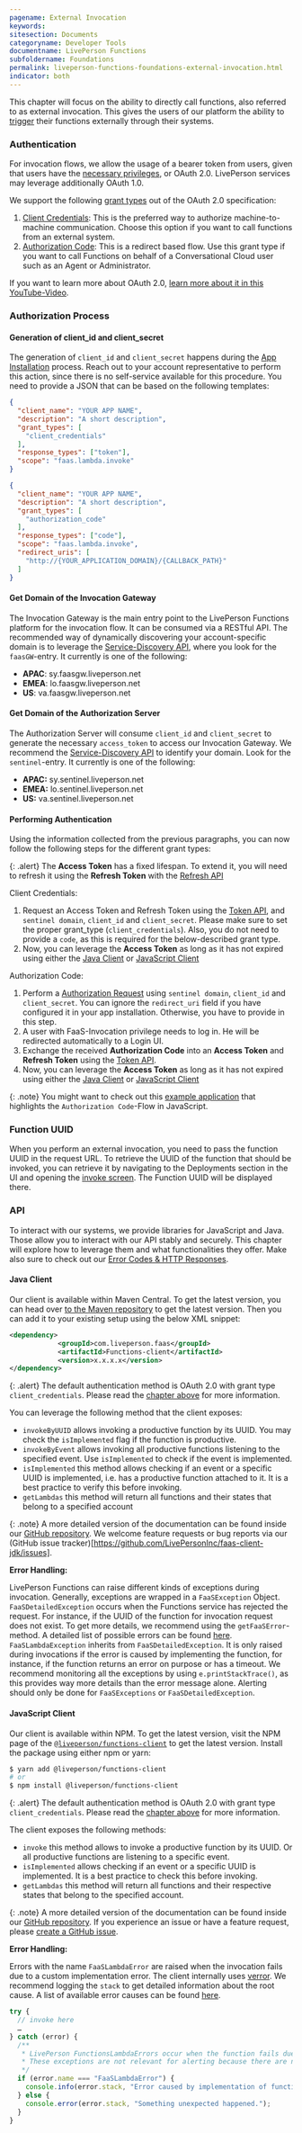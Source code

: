```yaml
---
pagename: External Invocation
keywords:
sitesection: Documents
categoryname: Developer Tools
documentname: LivePerson Functions
subfoldername: Foundations
permalink: liveperson-functions-foundations-external-invocation.html
indicator: both
---
```


This chapter will focus on the ability to directly call functions, also referred to as external invocation. This gives the users of our platform the ability to [trigger](liveperson-functions-foundations-concepts.html#triggers) their functions externally through their systems.

### Authentication

For invocation flows, we allow the usage of a bearer token from users, given that users have the [necessary privileges](liveperson-functions-permission-system.html), or OAuth 2.0. LivePerson services may leverage additionally OAuth 1.0.

We support the following [grant types](https://oauth.net/2/grant-types/) out of the OAuth 2.0 specification:

1. [Client Credentials](https://oauth.net/2/grant-types/client-credentials/): This is the preferred way to authorize machine-to-machine communication. Choose this option if you want to call functions from an external system.
2. [Authorization Code](https://oauth.net/2/grant-types/authorization-code/): This is a redirect based flow. Use this grant type if you want to call Functions on behalf of a Conversational Cloud user such as an Agent or Administrator.

If you want to learn more about OAuth 2.0, [learn more about it in this YouTube-Video](https://www.youtube.com/watch?v=CPbvxxslDTU).
### Authorization Process

#### Generation of client_id and client_secret

The generation of `client_id` and `client_secret` happens during the [App Installation](conversational-cloud-applications-installing-conversational-cloud-applications.html) process. Reach out to your account representative to perform this action, since there is no self-service available for this procedure. You need to provide a JSON that can be based on the following templates:

```json
{
  "client_name": "YOUR APP NAME",
  "description": "A short description",
  "grant_types": [
    "client_credentials"
  ],
  "response_types": ["token"],
  "scope": "faas.lambda.invoke"
}
```

```json
{
  "client_name": "YOUR APP NAME",
  "description": "A short description",
  "grant_types": [
    "authorization_code"
  ],
  "response_types": ["code"],
  "scope": "faas.lambda.invoke",
  "redirect_uris": [
    "http://{YOUR_APPLICATION_DOMAIN}/{CALLBACK_PATH}"
  ]
}
```

#### Get Domain of the Invocation Gateway

The Invocation Gateway is the main entry point to the LivePerson Functions platform for the invocation flow. It can be consumed via a RESTful API. The recommended way of dynamically discovering your account-specific domain is to leverage the [Service-Discovery API](domain-api.html), where you look for the `faasGW`-entry. It currently is one of the following:

* **APAC**: sy.faasgw.liveperson.net
* **EMEA**: lo.faasgw.liveperson.net
* **US**:   va.faasgw.liveperson.net

#### Get Domain of the Authorization Server

The Authorization Server will consume `client_id` and `client_secret` to generate the necessary `access_token` to access our Invocation Gateway. We recommend the [Service-Discovery API](domain-api.html) to identify your domain. Look for the `sentinel`-entry. It currently is one of the following:

* **APAC:** sy.sentinel.liveperson.net
* **EMEA:** lo.sentinel.liveperson.net
* **US:**   va.sentinel.liveperson.net

#### Performing Authentication

Using the information collected from the previous paragraphs, you can now follow the following steps for the different grant types:

{: .alert}
The **Access Token** has a fixed lifespan. To extend it, you will need to refresh it using the **Refresh Token** with the [Refresh API](authorizing-conversational-cloud-applications-methods-refresh-request.html)

Client Credentials:

1. Request an Access Token and Refresh Token using the [Token API](authorizing-conversational-cloud-applications-methods-token-request.html), and `sentinel domain`, `client_id` and `client_secret`. Please make sure to set the proper grant_type (`client_credentials`). Also, you do not need to provide a `code`, as this is required for the below-described grant type.
2. Now, you can leverage the **Access Token** as long as it has not expired using either the [Java Client](#java-client) or [JavaScript Client](#javascript-client)

Authorization Code:

1. Perform a [Authorization Request](authorizing-conversational-cloud-applications-methods-authorization-request.html) using `sentinel domain`, `client_id` and `client_secret`. You can ignore the `redirect_uri` field if you have configured it in your app installation. Otherwise, you have to provide in this step.
2. A user with FaaS-Invocation privilege needs to log in. He will be redirected automatically to a Login UI.
3. Exchange the received **Authorization Code** into an **Access Token** and **Refresh Token** using the [Token API](authorizing-conversational-cloud-applications-methods-token-request.html).
4. Now, you can leverage the **Access Token** as long as it has not expired using either the [Java Client](#java-client) or [JavaScript Client](#javascript-client)

{: .note}
You might want to check out this [example application](authorizing-conversational-cloud-applications-samples-application-login-sample-app.html) that highlights the `Authorization Code`-Flow in JavaScript.

### Function UUID

When you perform an external invocation, you need to pass the function UUID in the request URL. To retrieve the UUID of the function that should be invoked, you can retrieve it by navigating to the Deployments section in the UI and opening the [invoke screen](liveperson-functions-getting-started-development-deep-dive-ui.html#testing-your-function). The Function UUID will be displayed there.

### API

To interact with our systems, we provide libraries for JavaScript and Java. Those allow you to interact with our API stably and securely. This chapter will explore how to leverage them and what functionalities they offer. Make also sure to check out our [Error Codes & HTTP Responses](liveperson-functions-foundations-error-codes.html).

#### Java Client

Our client is available within Maven Central. To get the latest version, you can head over [to the Maven repository](https://mvnrepository.com/artifact/com.liveperson.faas/functions-client) to get the latest version. Then you can add it to your existing setup using the below XML snippet:

```xml
<dependency>
            <groupId>com.liveperson.faas</groupId>
            <artifactId>Functions-client</artifactId>
            <version>x.x.x.x</version>
</dependency>
```

{: .alert}
The default authentication method is OAuth 2.0 with grant type `client_credentials`. Please read the [chapter above](#authorization-process) for more information.

You can leverage the following method that the client exposes:

* `invokeByUUID` allows invoking a productive function by its UUID. You may check the `isImplemented` flag if the function is productive.
* `invokeByEvent` allows invoking all productive functions listening to the specified event. Use `isImplemented` to check if the event is implemented.
* `isImplemented` this method allows checking if an event or a specific UUID is implemented, i.e. has a productive function attached to it. It is a best practice to verify this before invoking.
* `getLambdas` this method will return all functions and their states that belong to a specified account

{: .note}
A more detailed version of the documentation can be found inside our [GitHub repository](https://github.com/LivePersonInc/faas-client-jdk). We welcome feature requests or bug reports via our (GitHub issue tracker)[https://github.com/LivePersonInc/faas-client-jdk/issues].

**Error Handling:**

LivePerson Functions can raise different kinds of exceptions during invocation. Generally, exceptions are wrapped in a `FaaSException` Object.
`FaaSDetailedException` occurs when the Functions service has rejected the request. For instance, if the UUID of the function for invocation request does not exist.
To get more details, we recommend using the `getFaaSError`-method. A detailed list of possible errors can be found [here](liveperson-functions-foundations-error-codes.html). `FaaSLambdaException` inherits from `FaaSDetailedException`. It is only raised during invocations if the error is caused by implementing the function, for instance, if the function returns an error on purpose or has a timeout. We recommend monitoring all the exceptions by using `e.printStackTrace()`, as this provides way more details than the error message alone. Alerting should only be done for `FaaSExceptions` or `FaaSDetailedException`.

#### JavaScript Client

Our client is available within NPM. To get the latest version, visit the NPM page of the [`@liveperson/functions-client`](https://www.npmjs.com/package/liveperson-functions-client) to get the latest version. Install the package using either npm or yarn:

```bash
$ yarn add @liveperson/functions-client
# or
$ npm install @liveperson/functions-client
```

{: .alert}
The default authentication method is OAuth 2.0 with grant type `client_credentials`. Please read the [chapter above](#authorization-process) for more information.

The client exposes the following methods:

* `invoke` this method allows to invoke a productive function by its UUID. Or all productive functions are listening to a specific event.
* `isImplemented` allows checking if an event or a specific UUID is implemented. It is a best practice to check this before invoking.
* `getLambdas` this method will return all functions and their respective states that belong to the specified account.

{: .note}
A more detailed version of the documentation can be found inside our [GitHub repository](https://github.com/LivePersonInc/faas-client-node). If you experience an issue or have a feature request, please [create a GitHub issue](https://github.com/LivePersonInc/faas-client-node/issues).

**Error Handling:**

Errors with the name `FaaSLambdaError` are raised when the invocation fails due to a custom implementation error. The client internally uses [verror](https://github.com/joyent/node-verror). We recommend logging the `stack` to get detailed information about the root cause. A list of available error causes can be found [here](liveperson-functions-foundations-error-codes.html).

```javascript
try {
  // invoke here
  …
} catch (error) {
  /**
   * LivePerson FunctionsLambdaErrors occur when the function fails due to the implementation.
   * These exceptions are not relevant for alerting because there are no issues with the service itself.
   */
  if (error.name === "FaaSLambdaError") {
    console.info(error.stack, "Error caused by implementation of function.");
  } else {
    console.error(error.stack, "Something unexpected happened.");
  }
}
```
